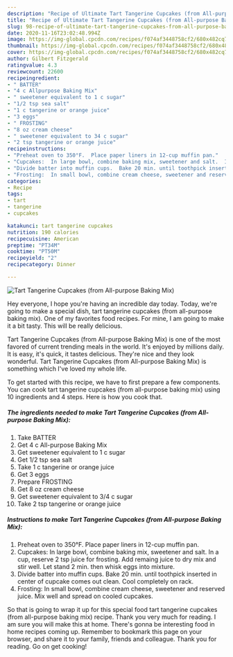 ```yaml
---
description: "Recipe of Ultimate Tart Tangerine Cupcakes (from All-purpose Baking Mix)"
title: "Recipe of Ultimate Tart Tangerine Cupcakes (from All-purpose Baking Mix)"
slug: 98-recipe-of-ultimate-tart-tangerine-cupcakes-from-all-purpose-baking-mix
date: 2020-11-16T23:02:48.994Z
image: https://img-global.cpcdn.com/recipes/f074af3448758cf2/680x482cq70/tart-tangerine-cupcakes-from-all-purpose-baking-mix-recipe-main-photo.jpg
thumbnail: https://img-global.cpcdn.com/recipes/f074af3448758cf2/680x482cq70/tart-tangerine-cupcakes-from-all-purpose-baking-mix-recipe-main-photo.jpg
cover: https://img-global.cpcdn.com/recipes/f074af3448758cf2/680x482cq70/tart-tangerine-cupcakes-from-all-purpose-baking-mix-recipe-main-photo.jpg
author: Gilbert Fitzgerald
ratingvalue: 4.3
reviewcount: 22600
recipeingredient:
- " BATTER"
- "4 c Allpurpose Baking Mix"
- " sweetener equivalent to 1 c sugar"
- "1/2 tsp sea salt"
- "1 c tangerine or orange juice"
- "3 eggs"
- " FROSTING"
- "8 oz cream cheese"
- " sweetener equivalent to 34 c sugar"
- "2 tsp tangerine or orange juice"
recipeinstructions:
- "Preheat oven to 350°F.  Place paper liners in 12-cup muffin pan."
- "Cupcakes:  In large bowl, combine baking mix, sweetener and salt.  In a cup, reserve 2 tsp juice for frosting.  Add remaing juice to dry mix and stir well. Let stand 2 min. then whisk eggs into mixture."
- "Divide batter into muffin cups.  Bake 20 min. until toothpick inserted in center of cupcake comes out clean.  Cool completely on rack."
- "Frosting:  In small bowl, combine cream cheese, sweetener and reserved juice.  Mix well and spread on cooled cupcakes."
categories:
- Recipe
tags:
- tart
- tangerine
- cupcakes

katakunci: tart tangerine cupcakes 
nutrition: 190 calories
recipecuisine: American
preptime: "PT34M"
cooktime: "PT50M"
recipeyield: "2"
recipecategory: Dinner

---
```



![Tart Tangerine Cupcakes (from All-purpose Baking Mix)](https://img-global.cpcdn.com/recipes/f074af3448758cf2/680x482cq70/tart-tangerine-cupcakes-from-all-purpose-baking-mix-recipe-main-photo.jpg)

Hey everyone, I hope you're having an incredible day today. Today, we're going to make a special dish, tart tangerine cupcakes (from all-purpose baking mix). One of my favorites food recipes. For mine, I am going to make it a bit tasty. This will be really delicious.

Tart Tangerine Cupcakes (from All-purpose Baking Mix) is one of the most favored of current trending meals in the world. It's enjoyed by millions daily. It is easy, it's quick, it tastes delicious. They're nice and they look wonderful. Tart Tangerine Cupcakes (from All-purpose Baking Mix) is something which I've loved my whole life.




To get started with this recipe, we have to first prepare a few components. You can cook tart tangerine cupcakes (from all-purpose baking mix) using 10 ingredients and 4 steps. Here is how you cook that.

<!--inarticleads1-->

##### The ingredients needed to make Tart Tangerine Cupcakes (from All-purpose Baking Mix):

1. Take  BATTER
1. Get 4 c All-purpose Baking Mix
1. Get  sweetener equivalent to 1 c sugar
1. Get 1/2 tsp sea salt
1. Take 1 c tangerine or orange juice
1. Get 3 eggs
1. Prepare  FROSTING
1. Get 8 oz cream cheese
1. Get  sweetener equivalent to 3/4 c sugar
1. Take 2 tsp tangerine or orange juice




<!--inarticleads2-->

##### Instructions to make Tart Tangerine Cupcakes (from All-purpose Baking Mix):

1. Preheat oven to 350°F.  Place paper liners in 12-cup muffin pan.
1. Cupcakes:  In large bowl, combine baking mix, sweetener and salt.  In a cup, reserve 2 tsp juice for frosting.  Add remaing juice to dry mix and stir well. Let stand 2 min. then whisk eggs into mixture.
1. Divide batter into muffin cups.  Bake 20 min. until toothpick inserted in center of cupcake comes out clean.  Cool completely on rack.
1. Frosting:  In small bowl, combine cream cheese, sweetener and reserved juice.  Mix well and spread on cooled cupcakes.




So that is going to wrap it up for this special food tart tangerine cupcakes (from all-purpose baking mix) recipe. Thank you very much for reading. I am sure you will make this at home. There's gonna be interesting food in home recipes coming up. Remember to bookmark this page on your browser, and share it to your family, friends and colleague. Thank you for reading. Go on get cooking!

